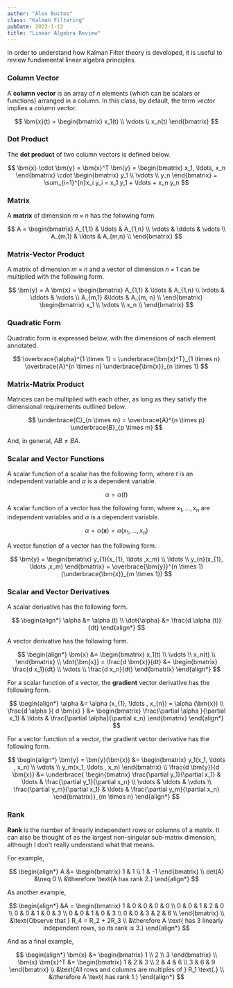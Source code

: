 ```yaml
---
author: "Alex Bustos"
class: "Kalman Filtering"
pubDate: 2022-1-12
title: "Linear Algebra Review"
---
```


In order to understand how Kalman Filter theory is developed, it is useful to review fundamental
linear algebra principles.

### Column Vector

A **column vector** is an array of $n$ elements (which can be scalars or functions) arranged in a
column. In this class, by default, the term _vector_ implies a column vector.

$$
\bm{x}(t) =
\begin{bmatrix}
x_1(t) \\
\vdots \\
x_n(t)
\end{bmatrix}
$$

### Dot Product

The **dot product** of two column vectors is defined below.

$$
    \bm{x} \cdot \bm{y} = \bm{x}^T \bm{y} =
    \begin{bmatrix} x_1, \ldots, x_n \end{bmatrix} \cdot
    \begin{bmatrix} y_1 \\ \vdots \\ y_n \end{bmatrix} =
    \sum_{i=1}^{n}x_i y_i =
    x_1 y_1 + \ldots + x_n y_n
$$

### Matrix

A **matrix** of dimension $m \times n$ has the following form.

$$
    A = \begin{bmatrix}
    A_{1,1} & \ldots & A_{1,n} \\
    \vdots & \ddots & \vdots \\
    A_{m,1} & \ldots & A_{m,n} \\
\end{bmatrix}
$$

### Matrix-Vector Product

A matrix of dimension $m \times n$ and a vector of dimension $n \times 1$ can be multiplied with the following form.

$$
    \bm{y} = A \bm{x} =
    \begin{bmatrix}
    A_{1,1} & \ldots & A_{1,n} \\
    \vdots  & \ddots & \vdots \\
    A_{m,1} &\ldots  & A_{m, n} \\
    \end{bmatrix}
    \begin{bmatrix}
    x_1 \\
    \vdots \\
    x_n \\
    \end{bmatrix}
$$

### Quadratic Form

Quadratic form is expressed below, with the dimensions of each element annotated.

$$
    \overbrace{\alpha}^{1 \times 1} =
    \underbrace{\bm{x}^T}_{1 \times n}
    \overbrace{A}^{n \times n}
    \underbrace{\bm{x}}_{n \times 1}
$$

### Matrix-Matrix Product

Matrices can be multiplied with each other, as long as they satisfy the dimensional requirements outlined below.

$$
    \underbrace{C}_{n \times m} =
    \overbrace{A}^{n \times p}
    \underbrace{B}_{p \times m}
$$

And, in general, $AB \neq BA$.

### Scalar and Vector Functions

A scalar function of a scalar has the following form, where $t$ is an independent variable and $\alpha$ is a dependent variable.

$$
    \alpha = \alpha (t)
$$

A scalar function of a vector has the following form, where $x_1, \ldots , x_n$ are independent variables and $\alpha$ is a dependent variable.

$$
    \alpha = \alpha (\bm{x}) = \alpha (x_1, \ldots, x_n)
$$

A vector function of a vector has the following form.

$$
    \bm{y} =
    \begin{bmatrix}
    y_{1}(x_{1}, \ldots ,x_m) \\
    \ldots \\
    y_{n}(x_{1}, \ldots ,x_m)
    \end{bmatrix} =
    \overbrace{\bm{y}}^{n \times 1}(\underbrace{\bm{x}}_{m \times 1})
$$

### Scalar and Vector Derivatives

A scalar derivative has the following form.

$$
\begin{align*}
    \alpha &= \alpha (t) \\
    \dot{\alpha} &= \frac{d \alpha (t)}{dt}
\end{align*}
$$

A vector derivative has the following form.

$$
\begin{align*}
    \bm{x} &=
\begin{bmatrix}
    x_1(t) \\
    \vdots \\
    x_n(t) \\
\end{bmatrix} \\
\dot{\bm{x}} =
\frac{d \bm{x}}{dt} &=
\begin{bmatrix}
    \frac{d x_1}{dt} \\
    \vdots \\
    \frac{d x_n}{dt}
\end{bmatrix}
\end{align*}
$$

For a scalar function of a vector, the **gradient** vector derivative has the following form.

$$
\begin{align*}
    \alpha &= \alpha (x_{1}, \ldots , x_{n}) = \alpha (\bm{x}) \\
    \frac{d \alpha }{ d \bm{x} } &=
    \begin{bmatrix}
    \frac{\partial \alpha }{\partial x_1} & \ldots & \frac{\partial \alpha}{\partial x_n}
    \end{bmatrix}
\end{align*}
$$

For a vector function of a vector, the gradient vector derivative has the following form.

$$
\begin{align*}
    \bm{y} = \bm{y}(\bm{x}) &=
    \begin{bmatrix}
    y_1(x_1, \ldots , x_n) \\
    \vdots \\
    y_m(x_1, \ldots , x_n)
    \end{bmatrix} \\
    \frac{d \bm{y}}{d \bm{x}} &=
    \underbrace{
    \begin{bmatrix}
    \frac{\partial y_1}{\partial x_1} & \ldots & \frac{\partial y_1}{\partial x_n} \\
    \vdots & \ddots & \vdots \\
    \frac{\partial y_m}{\partial x_1} & \ldots & \frac{\partial y_m}{\partial x_n}
    \end{bmatrix}}_{m \times n}
\end{align*}
$$

### Rank

**Rank** is the number of linearly independent rows or columns of a matrix. It can also be thought
of as the largest non-singular sub-matrix dimension, although I don't really understand what that
means.

For example,

$$
\begin{align*}
A &= \begin{bmatrix}
    1 & 1 \\
    1 & -1
\end{bmatrix} \\
det(A) &\neq 0 \\
&\therefore \text{A has rank 2.}
\end{align*}
$$

As another example,

$$
\begin{align*}
    &A =
    \begin{bmatrix}
    1 & 0 & 0 & 0 & 0 \\
    0 & 0 & 1 & 2 & 0 \\
    0 & 0 & 1 & 0 & 3 \\
    0 & 0 & 1 & 0 & 3 \\
    0 & 0 & 3 & 2 & 6 \\
    \end{bmatrix} \\
    &\text{Observe that } R_4 = R_2 + 2R_3 \\
    &\therefore A \text{ has 3 linearly independent rows, so its rank is 3.}
\end{align*}
$$

And as a final example,

$$
\begin{align*}
    \bm{x} &=
    \begin{bmatrix}
    1 \\ 2 \\ 3
    \end{bmatrix} \\
    \bm{x} \bm{x}^T &= \begin{bmatrix}
    1 & 2 & 3 \\
    2 & 4 & 6 \\
    3 & 6 & 9
    \end{bmatrix} \\
    &\text{All rows and columns are multiples of } R_1 \text{.} \\
    &\therefore A \text{ has rank 1.}
\end{align*}
$$
